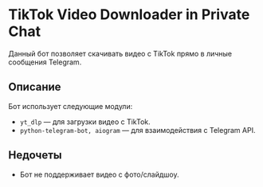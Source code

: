 # TikTok Video Downloader in Private Chat

Данный бот позволяет скачивать видео с TikTok прямо в личные сообщения Telegram.

## Описание

Бот использует следующие модули:
- `yt_dlp` — для загрузки видео с TikTok.
- `python-telegram-bot, aiogram` — для взаимодействия с Telegram API.

## Недочеты

- Бот не поддерживает видео с фото/слайдшоу.
